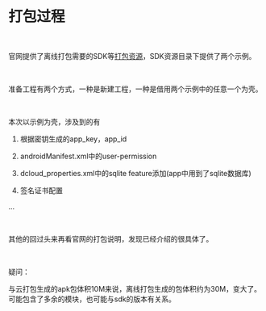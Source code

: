 打包过程
========

 

官网提供了离线打包需要的SDK等[打包资源](https://nativesupport.dcloud.net.cn/AppDocs/usesdk/android)，SDK资源目录下提供了两个示例。

 

准备工程有两个方式，一种是新建工程，一种是借用两个示例中的任意一个为壳。

 

本次以示例为壳，涉及到的有

1. 根据密钥生成的app_key，app_id

2. androidManifest.xml中的user-permission

3. dcloud_properties.xml中的sqlite feature添加(app中用到了sqlite数据库)

4. 签名证书配置

...

 

其他的回过头来再看官网的打包说明，发现已经介绍的很具体了。

 

疑问：

与云打包生成的apk包体积10M来说，离线打包生成的包体积约为30M，变大了。可能包含了多余的模块，也可能与sdk的版本有关系。

